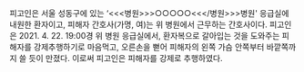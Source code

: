 피고인은 서울 성동구에 있는 ‘<<<병원>>>○○○○○<<</병원>>>병원' 응급실에 내원한 환자이고, 피해자 간호사(가명, 여)는 위 병원에서 근무하는 간호사이다.
피고인은 2021. 4. 22. 19:00경 위 병원 응급실에서, 환자복으로 갈아입는 것을 도와주는 피해자를 강제추행하기로 마음먹고, 오른손을 뻗어 피해자의 왼쪽 가슴 안쪽부터 바깥쪽까지 쓸 듯이 만졌다.
이로써 피고인은 피해자를 강제로 추행하였다.